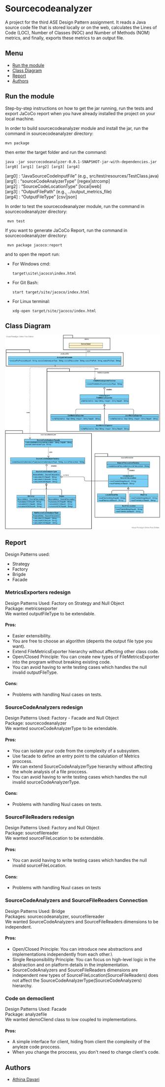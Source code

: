 # Sourcecodeanalyzer
A project for the third ASE Design Pattern assignment. It reads a Java source
code file that is stored locally or on the web, calculates the Lines of Code
(LOC), Number of Classes (NOC) and Number of Methods (NOM) metrics,
and finally, exports these metrics to an output file.


## Menu
- [Run the module](#run-the-module)
- [Class Diagram](#class-diagram)
- [Report](#report)
- [Authors](#authors)

## Run the module
Step-by-step instructions on how to get the jar running, run the tests and export JaCoCo report when you have already installed the project on your local machine.

In order to build sourcecodeanalyzer module and install the jar, run the command in sourcecodeanalyzer directory:

    mvn package

then enter the target folder and run the command:

    java -jar sourcecodeanalyzer-0.0.1-SNAPSHOT-jar-with-dependencies.jar [arg0] [arg1] [arg2] [arg3] [arg4]

[arg0] : “JavaSourceCodeInputFile” (e.g., src/test/resources/TestClass.java)\
[arg1] : “sourceCodeAnalyzerType” [regex|strcomp]\
[arg2] : “SourceCodeLocationType” [local|web]\
[arg3] : “OutputFilePath” (e.g., ../output_metrics_file)\
[arg4] : “OutputFileType” [csv|json]

In order to test the sourcecodeanalyzer module, run the command in sourcecodeanalyzer directory:
    
     mvn test
    
If you want to generate JaCoCo Report, run the command in sourcecodeanalyzer directory:
 
     mvn package jacoco:report
     
  and to open the report run:

- For Windows cmd:
      
      target\site\jacoco\index.html
           
- For Git Bash:
   
      start target/site/jacoco/index.html
      
- For Linux terminal:
   
      xdg-open target/site/jacoco/index.html

## Class Diagram

<img src="ClassDiagram.png" alt="Class Diagram" width="800"/>

## Report
   
Design Patterns used:
- Strategy
- Factory
- Brigde
- Facade

### MetricsExporters redesign
Design Patterns Used: Factory on Strategy and Null Object\
Package: metricsexporter \
We wanted outputFileType to be extendable.
#### Pros:
- Easier extensibility.
- You are free to choose an algorithm (depents the output file type you want).
- Extend FileMetricsExporter hierarchy without affecting other class code.
- Open/Closed Principle: You can create new types of FileMetricsExporter into the program without breaking existing code.
- You can avoid having to write testing cases which handles the null invalid outputFileType.
#### Cons: 
- Problems with handling Nuul cases on tests.

### SourceCodeAnalyzers redesign
Design Patterns Used: Factory - Facade and Null Object\
Package: sourcecodeanalyzer\
We wanted sourceCodeAnalyzerType to be extendable.
#### Pros:
- You can isolate your code from the complexity of a subsystem.
- Use facade to define an entry point to the calulation of Metrics proccess.
- We can extend SourceCodeAnalyzerType hierarchy without affecting the whole analysis of a file proccess.
- You can avoid having to write testing cases which handles the null invalid sourceCodeAnalyzerType.
#### Cons:
- Problems with handling Nuul cases on tests.

### SourceFileReaders redesign
Design Patterns Used: Factory and Null Object\
Package: sourcefilereader\
We wanted sourceFileLocation to be extendable.
#### Pros:
-  You can avoid having to write testing cases which handles the null invalid sourceFileLocation.
#### Cons:
- Problems with handling Nuul cases on tests

### SourceCodeAnalyzers and SourceFileReaders Connection
Design Patterns Used: Bridge\
Packages: sourcecodeanalyzer, sourcefilereader\
We wanted SourceCodeAnalyzers and SourceFileReaders dimensions to be independent.

#### Pros:
- Open/Closed Principle: You can introduce new abstractions and implementations independently from each other.\
- Single Responsibility Principle: You can focus on high-level logic in the abstraction and on platform details in the implementation.
- SourceCodeAnalyzers and SourceFileReaders dimensions are independent new types of SourceFileLocation(SourceFileReaders) does not affect the SourceCodeAnalyzerType(SourceCodeAnalyzers) hierarchy.

### Code on democlient
Design Patterns Used: Facade\
Package: analyzefile\
We wanted demoCliend class to low coupled to implementations.
#### Pros:
- A simple interface for client, hiding from client the complexity of the anyleze code proccess.
- When you change the proccess, you don't need to change client's code.

## Authors
* [Athina Davari](https://github.com/AthinaDavari) 
